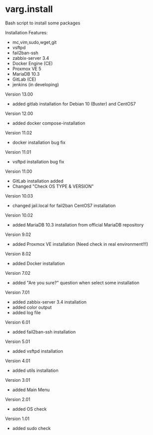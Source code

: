 # varg.install
Bash script to install some packages

Installation Features:
- mc,vim,sudo,wget,git
- vsftpd
- fail2ban-ssh
- zabbix-server 3.4 
- Docker Engine (CE)
- Proxmox VE 5
- MariaDB 10.3
- GitLab (CE)
- jenkins (in developing)

Version 13.00
- added gitlab installation for Debian 10 (Buster) and CentOS7

Version 12.00
- added docker compose-installation

Version 11.02
- docker installation bug fix

Version 11.01
- vsftpd installation bug fix

Version 11.00
- GitLab installation added
- Changed "Check OS TYPE & VERSION"

Version 10.03
- changed jail.local for fail2ban CentOS7 installation

Version 10.02
- added MariaDB 10.3 installation from official MariaDB repository

Version 9.02
- added Proxmox VE installation (Need check in real environment!!!)

Version 8.02
- added Docker installation

Version 7.02
- added "Are you sure?" question when select some installation

Version 7.01
- added zabbix-server 3.4 installation
- added color output
- added log file

Version 6.01
- added fail2ban-ssh installation

Version 5.01
- added vsftpd installation

Version 4.01
- added utils installation

Version 3.01
- added Main Menu

Version 2.01
- added OS check

Version 1.01
- added sudo check
